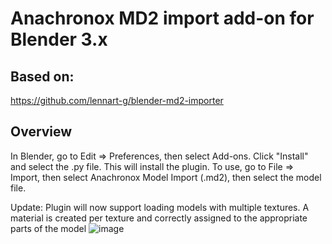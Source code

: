 # Anachronox MD2 import add-on for Blender 3.x

## Based on:
https://github.com/lennart-g/blender-md2-importer

## Overview
In Blender, go to Edit => Preferences, then select Add-ons.  Click "Install" and select the .py file.  This will install the plugin.
To use, go to File => Import, then select Anachronox Model Import (.md2), then select the model file.


Update:
Plugin will now support loading models with multiple textures.  A material is created per texture and correctly assigned to the appropriate parts of the model
![image](https://user-images.githubusercontent.com/29645865/210277081-265c5ab1-16d2-4cec-9808-503561bb80a7.png)

